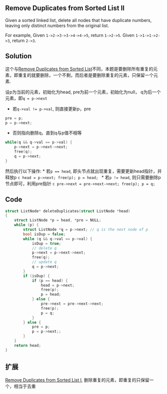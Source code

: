 ## Remove Duplicates from Sorted List II

Given a sorted linked list, delete all nodes that have duplicate numbers, leaving only distinct numbers from the original list.

For example,
Given `1->2->3->3->4->4->5`, return `1->2->5`.
Given `1->1->1->2->3`, return `2->3`. 

## Solution

这个与[Remove Duplicates from Sorted List](../RemoveDuplicatesfromSortedList)不同，本题是要删除所有重复的元素，即重复的就要删除，一个不剩，而后者是要删除重复的元素，只保留一个元素.

设p为当前的元素，初始化为head, pre为前一个元素，初始化为null， q为后一个元素，即`q = p->next`

* 若`q->val != p->val`, 则直接更新p，pre

```c
pre = p;
p = p->next;
```

* 否则指向删除q，直到q与p值不相等
```c
while(q && q->val == p->val) {
	p->next = p->next->next;
	free(q);
	q = p->next;
}
```
然后执行以下操作:
	* 若`p == head`, 即头节点就出现重复，需要更新head指针，并释放p
	```c
	head = p->next;
	free(p);
	p = head;
	```
	* 若`p != head`, 则只需要删除p节点即可，利用pre指针
	```c
	pre->next = pre->next->next;
	free(p);
	p = q;
	```


## Code
```c
struct ListNode* deleteDuplicates(struct ListNode *head)
{
	struct ListNode *p = head, *pre = NULL;
	while (p) {
		struct ListNode *q = p->next; // q is the next node of p
		bool isDup = false;
		while (q && q->val == p->val) {
			isDup = true;
			// delete q
			p->next = p->next->next;
			free(q);
			// update q
			q = p->next;
		}
		if (isDup) {
			if (p == head) {
				head = p->next;
				free(p);
				p = head;
			} else {
				pre->next = pre->next->next;
				free(p);
				p = q;
			}
		} else {
			pre = p;
			p = p->next;;
		}
	}
	return head;
}
```

## 扩展

[Remove Duplicates from Sorted List I](../RemoveDuplicatesfromSortedList), 删除重复的元素，即重复的只保留一个，相当于去重
